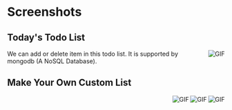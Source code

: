 # Screenshots

## Today's Todo List

<img align="right" alt="GIF" src="https://github.com/amantyagi22/temptodo/blob/main/Today.png?raw=true"/>

We can add or delete item in this todo list. It is supported by mongodb (A NoSQL Database).


## Make Your Own Custom List

<img align="right" alt="GIF" src="https://github.com/amantyagi22/temptodo/blob/main/Work.png?raw=true"/>
<img align="right" alt="GIF" src="https://github.com/amantyagi22/temptodo/blob/main/Home.png?raw=true"/>
<img align="right" alt="GIF" src="https://github.com/amantyagi22/temptodo/blob/main/College.png?raw=true"/>
